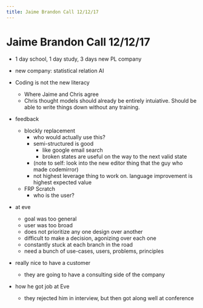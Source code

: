 ```yaml
---
title: Jaime Brandon Call 12/12/17
---
```


# Jaime Brandon Call 12/12/17


* 1 day school, 1 day study, 3 days new PL company


* new company: statistical relation AI


* Coding is not the new literacy
  * Where Jaime and Chris agree 
  * Chris thought models should already be entirely intuiative. Should be able to write things down without any training.


* feedback
  * blockly replacement
    * who would actually use this?
    * semi-structured is good
      * like google email search
      * broken states are useful on the way to the next valid state
    * (note to self: look into the new editor thing that the guy who made codemirror)
    * not highest leverage thing to work on. language improvement is highest expected value
  * FRP Scratch
    * who is the user?


* at eve
  * goal was too general
  * user was too broad
  * does not prioritize any one design over another
  * difficult to make a decision, agonizing over each one
  * constantly stuck at each branch in the road
  * need a bunch of use-cases, users, problems, principles
* really nice to have a customer
  * they are going to have a consulting side of the company 


* how he got job at Eve
  * they rejected him in interview, but then got along well at conference









<script>

(function(i,s,o,g,r,a,m){i['GoogleAnalyticsObject']=r;i[r]=i[r]||function(){
(i[r].q=i[r].q||[]).push(arguments)},i[r].l=1*new Date();a=s.createElement(o),
m=s.getElementsByTagName(o)[0];a.async=1;a.src=g;m.parentNode.insertBefore(a,m)
})(window,document,'script','https://www.google-analytics.com/analytics.js','ga');

ga('create', 'UA-103157758-1', 'auto');
ga('send', 'pageview');

</script>
<script repoPath="stevekrouse/futureofcoding.org" type="text/javascript" src="/unbreakable-links/index.js"></script>